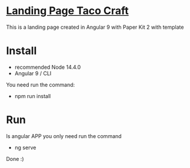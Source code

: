 # [Landing Page Taco Craft](https://ucncraft.cl)

This is a landing page created in Angular 9 with Paper Kit 2 with template

# Install

- recommended Node 14.4.0
- Angular 9 / CLI

You need run the command:
- npm run install

# Run

Is angular APP you only need run the command
- ng serve

Done :)  


